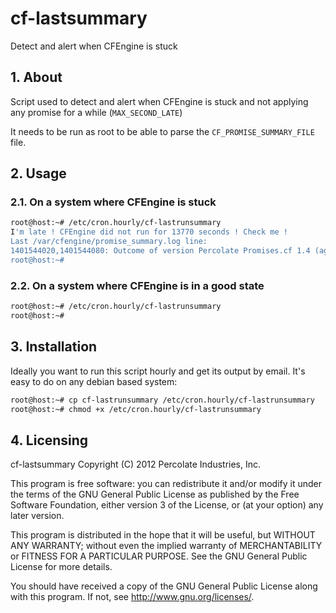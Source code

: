 # cf-lastsummary

Detect and alert when CFEngine is stuck

## 1. About

Script used to detect and alert when CFEngine is stuck and not applying any
promise for a while (`MAX_SECOND_LATE`)

It needs to be run as root to be able to parse the `CF_PROMISE_SUMMARY_FILE`
file.

## 2. Usage

### 2.1. On a system where CFEngine is stuck

```bash
root@host:~# /etc/cron.hourly/cf-lastrunsummary
I'm late ! CFEngine did not run for 13770 seconds ! Check me !
Last /var/cfengine/promise_summary.log line:
1401544020,1401544080: Outcome of version Percolate Promises.cf 1.4 (agent-0): Promises observed to be kept 100%, Promises repaired 0%, Promises not repaired 0%
root@host:~#
```

### 2.2. On a system where CFEngine is in a good state

```bash
root@host:~# /etc/cron.hourly/cf-lastrunsummary
root@host:~#
```

## 3. Installation

Ideally you want to run this script hourly and get its output by email.
It's easy to do on any debian based system:

```bash
root@host:~# cp cf-lastrunsummary /etc/cron.hourly/cf-lastrunsummary
root@host:~# chmod +x /etc/cron.hourly/cf-lastrunsummary
```

## 4. Licensing

cf-lastsummary
Copyright (C) 2012  Percolate Industries, Inc.

This program is free software: you can redistribute it and/or modify
it under the terms of the GNU General Public License as published by
the Free Software Foundation, either version 3 of the License, or
(at your option) any later version.

This program is distributed in the hope that it will be useful,
but WITHOUT ANY WARRANTY; without even the implied warranty of
MERCHANTABILITY or FITNESS FOR A PARTICULAR PURPOSE.  See the
GNU General Public License for more details.

You should have received a copy of the GNU General Public License
along with this program.  If not, see <http://www.gnu.org/licenses/>.
